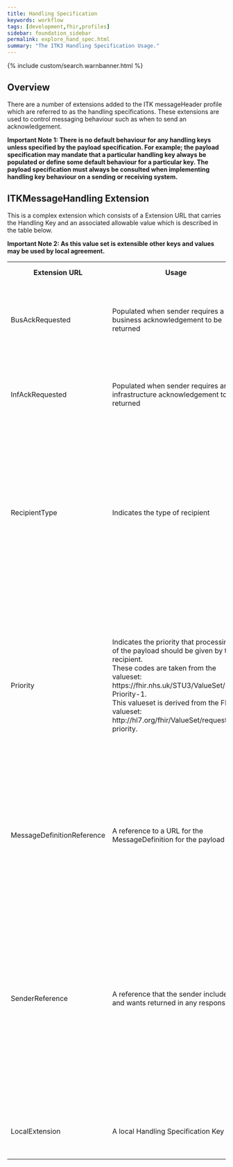 ```yaml
---
title: Handling Specification
keywords: workflow
tags: [development,fhir,profiles]
sidebar: foundation_sidebar
permalink: explore_hand_spec.html
summary: "The ITK3 Handling Specification Usage."
---
```


{% include custom/search.warnbanner.html %}

## Overview ##

There are a number of extensions added to the ITK messageHeader profile which are referred to as the handling specifications. These extensions are used to control messaging behaviour such as when to send an acknowledgement. 

**Important Note 1: There is no default behaviour for any handling keys unless specified by the payload specification.  For example; the payload specification may mandate that a particular handling key always be populated or define some default behaviour for a particular key.  The payload specification must always be consulted when implementing handling key behaviour on a sending or receiving system.**

## ITKMessageHandling Extension ##

This is a complex extension which consists of a Extension URL that carries the Handling Key and an associated allowable value which is described in the table below. 

**Important Note 2: As this value set is extensible other keys and values may be used by local agreement.**


<table width="100%">
<tr>
<th>Extension URL</th>
<th>Usage</th>
<th>Allowable Values</th>
<th>Definition</th>
</tr>

<tr>
<td rowspan="2">BusAckRequested</td>
<td rowspan="2">Populated when sender requires a business acknowledgement to be returned</td>
<td>true</td>
<td>The business acknowledgement has been requested</td>
</tr>
<tr>
<td>false</td>
<td>The business acknowledgement has not been requested</td>
</tr>

<tr>
<td rowspan="2">InfAckRequested</td>
<td rowspan="2">Populated when sender requires an infrastructure acknowledgement to be returned</td>
<td>true</td>
<td>The business acknowledgement has been requested</td>
</tr>
<tr>
<td>false</td>
<td>The business acknowledgement has not been requested</td>
</tr>


<tr>
<td rowspan="2">RecipientType</td>
<td rowspan="2">Indicates the type of recipient</td>
<td>FA</td>
<td>For Action - the recipient has been sent the payload for action. The action required by the recipient will be either explicit in the payload or there will be a business rule defined.</td>  
</tr>
<tr>
<td>FI</td>
<td>For information - No Action is required by the recipient and they may process the payload as they see fit.</td>
</tr>

<tr>
<td rowspan="4">Priority</td>
<td rowspan="4">Indicates the priority that processing of the payload should be given by the recipient.<br>These codes are taken from the valueset: https://fhir.nhs.uk/STU3/ValueSet/ITK-Priority-1. <br>This valueset is derived from the FHIR valueset: http://hl7.org/fhir/ValueSet/request-priority.</td>
<td>routine</td>
<td>The request has normal priority</td>
</tr>
<tr>
<td>urgent</td>
<td>The request should be actioned promptly - higher priority than routine</td>
</tr>
<tr>
<td>asap</td>
<td>The request should be actioned as soon as possible - higher priority than urgent</td>
</tr>
<tr>
<td>stat</td>
<td>The request should be actioned immediately - highest possible priority. E.g. an emergency</td>
</tr>

<tr>
<td>MessageDefinitionReference</td>
<td>A reference to a URL for the MessageDefinition for the payload</td>
<td>URL</td>
<td>This MessageDefinition will detail the information to allow correct processing of the payload. Such as profiles used, message event type, profiles used, responses allowed/ required etc...</td>
</tr>

<tr>
<td>SenderReference </td>
<td>A reference that the sender includes and wants returned in any response. </td>
<td>Any String up to 255 Characters  </td>
<td>This is a NHS 111 requirement.  This extension allows the sender to send a reference string which can be returned to the sender when there are issues.  The default behaviour is that if a sender reference is received the receiving system should be capable of returning the reference to the sender.  Note, in the previous release of this specification this was a separate extension.</td>
</tr>

<tr>
<td>LocalExtension</td>
<td>A local Handling Specification Key</td>
<td>This can be any type of value</td>
<td>This provides the flexibility of locally defined local Handling Specifications being used.</td>
</tr>
</table>


